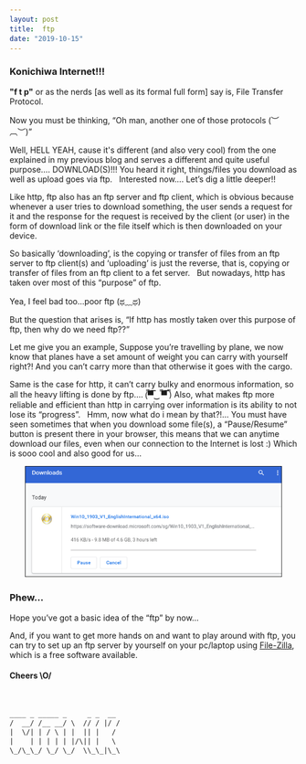 ```yaml
---
layout: post
title:  ftp
date: "2019-10-15"
---
```


### Konichiwa Internet!!!
<b>"f t p"</b> or as the nerds [as well as its formal full form] say is, File Transfer Protocol.

Now you must be thinking, “Oh man, another one of those protocols (︶︹︶)”

Well, HELL YEAH, cause it's different (and also very cool) from the one explained in my previous blog and serves a different and quite useful purpose…. DOWNLOAD(S)!!!
You heard it right, things/files you download as well as upload goes via ftp.
&nbsp;
Interested now…. Let’s dig a little deeper!!

Like http, ftp also has an ftp server and ftp client, which is obvious because whenever a user tries to download something, the user sends a request for it and the response for the request is received by the client (or user) in the form of download link or the file itself which is then downloaded on your device.

So basically ‘downloading’, is the copying or transfer of files from an ftp server to ftp client(s) and ‘uploading’ is just the reverse, that is, copying or transfer of files from an ftp client to a fet server.
&nbsp;
But nowadays, http has taken over most of this “purpose” of ftp.

Yea, I feel bad too…poor ftp (ಥ﹏ಥ)

But the question that arises is, “If http has mostly taken over this purpose of ftp, then why do we need ftp??”

Let me give you an example, Suppose you’re travelling by plane, we now know that planes have a set amount of weight you can carry with yourself right?! And you can’t carry more than that otherwise it goes with the cargo.

Same is the case for http, it can’t carry bulky and enormous information, so all the heavy lifting is done by ftp…. (̿▀̿‿ ̿▀̿ ̿)
Also, what makes ftp more reliable and efficient than http in carrying over information is its ability to not lose its “progress”.
&nbsp;
Hmm, now what do i mean by that?!…
You must have seen sometimes that when you download some file(s), a “Pause/Resume” button is present there in your browser, this means that we can anytime download our files, even when our connection to the Internet is lost :)
Which is sooo cool and also good for us…
&nbsp;
<center><img src="/assets/post_assets/ftp/resume-pause.png" width="450"/></center>

### Phew…

Hope you’ve got a basic idea of the “ftp” by now…

And, if you want to get more hands on and want to play around with ftp, you can try to set up an ftp server by yourself on your pc/laptop using [File-Zilla](https://filezilla-project.org/), which is a free software available.


#### Cheers \O/
&nbsp;
```
____ _ _____ _     _ _  __
/  __/ /__ __/ \  // / |/ /
|  \/| | / \ | |  || |   / 
|    | | | | | |/\|| |   \ 
\_/\_\_/ \_/ \_/  \\_\_|\_\
                           
```

